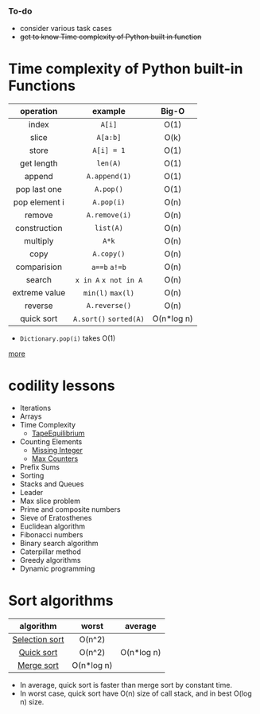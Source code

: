 ### To-do
- consider various task cases
- ~~get to know Time complexity of Python built in function~~

# Time complexity of Python built-in Functions

| operation  | example | Big-O |
| :-------------: | :-------------: | :-------------: |
| index | `A[i]` | O(1) |
| slice | `A[a:b]` | O(k) |
| store | `A[i] = 1` | O(1) |
| get length | `len(A)` | O(1) |
| append | `A.append(1)` | O(1) |
| pop last one | `A.pop()` | O(1) |
| pop element i | `A.pop(i)` | O(n) |
| remove | `A.remove(i)` | O(n) |
| construction | `list(A)` | O(n) |
| multiply      | `A*k` | O(n)|
| copy | `A.copy()` | O(n) |
| comparision | `a==b` `a!=b` | O(n) |
| search | `x in A` `x not in A` | O(n) |
| extreme value | `min(l)` `max(l)`| O(n)|
| reverse | `A.reverse()`  | O(n) |
| quick sort | `A.sort()` `sorted(A)`     | O(n*log n) |

- `Dictionary.pop(i)` takes O(1)

[more](https://wiki.python.org/moin/TimeComplexity)

# codility lessons
- Iterations
- Arrays
- Time Complexity
    - [TapeEquilibrium](https://github.com/minh364/algorithms/blob/master/TapeEquilibrium.py)
- Counting Elements
    - [Missing Integer](https://github.com/minh364/algorithms/blob/master/MissingInteger.py)
    - [Max Counters](https://github.com/minh364/algorithms/blob/master/MaxCounters.py)
- Prefix Sums
- Sorting
- Stacks and Queues
- Leader
- Max slice problem
- Prime and composite numbers
- Sieve of Eratosthenes
- Euclidean algorithm
- Fibonacci numbers
- Binary search algorithm
- Caterpillar method
- Greedy algorithms
- Dynamic programming

# Sort algorithms
| algorithm | worst | average | 
| :-------------: | :-------------: | :-------------: | 
| [Selection sort](https://github.com/minh364/algorithms/blob/master/selectionSort.py) | O(n^2) | 
| [Quick sort](https://github.com/minh364/algorithms/blob/master/quickSort.py) | O(n^2) | O(n*log n) | 
| [Merge sort]() | O(n*log n) | 

- In average, quick sort is faster than merge sort by constant time. 
- In worst case, quick sort have O(n) size of call stack, and in best O(log n) size.
